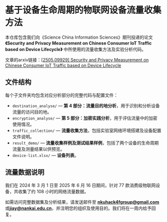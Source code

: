 # 基于设备生命周期的物联网设备流量收集方法

本仓库包含我们向《Science China Information Sciences》期刊投递的论文 **《Security and Privacy Measurement on Chinese Consumer IoT Traffic based on Device Lifecycle》** 中所使用的流量收集方法及实验分析代码。

文章的arxiv链接：[[2505.09929\] Security and Privacy Measurement on Chinese Consumer IoT Traffic based on Device Lifecycle](https://arxiv.org/abs/2505.09929)

## 文件结构

每个子文件夹均包含对应分析部分的完整代码与配置文件：

- `destination_analyse/` — **第 4 部分：流量目的地分析**，用于识别和分析设备流量的访问目的地。
- `encryption_analyse/` — **第 5 部分：加密实践分析**，用于评估流量中的加密使用情况。
- `traffic_collection/` — **流量收集方法**，包括实验室网络环境搭建及设备配置文件说明。
- `result_demo/` — **流量收集样例及测试结果样例**，包括了两个设备的生命周期流量及测量结果以供预览。
- `device-list.xlsx/` — **设备列表**。

## 流量数据说明

我们在 2024 年 3 月 1 日至 2025 年 6 月 16 日期间，针对 77 款消费级物联网设备，共收集了约 108 小时的网络流量数据。

如需访问完整数据集及分析结果，请发送邮件至 **nkuhack4fgroup@gmail.com**或**jiay@nankai.edu.cn**，并注明您的组织及使用目的。我们将在一周内给予回复。
